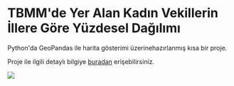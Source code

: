 # TBMM'de Yer Alan Kadın Vekillerin İllere Göre Yüzdesel Dağılımı

Python'da GeoPandas ile harita gösterimi üzerinehazırlanmış kısa bir proje.

Proje ile ilgili detaylı bilgiye <a href='http://yurduseven.net/tbmmdeki-kadin-milletvekillerinin-illere-gore-dagilimi/'>buradan</a> erişebilirsiniz.

<img src='images/women_in_parliament.png' raw=true/>
